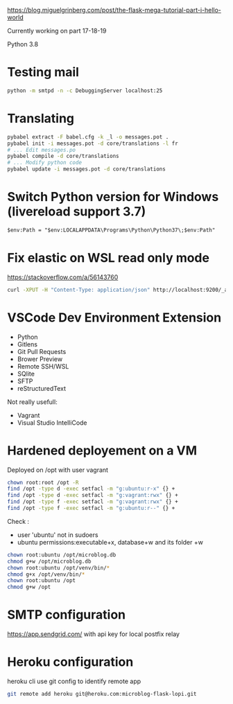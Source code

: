 https://blog.miguelgrinberg.com/post/the-flask-mega-tutorial-part-i-hello-world

Currently working on part 17-18-19

Python 3.8

# Testing mail

```sh
python -m smtpd -n -c DebuggingServer localhost:25
```

# Translating

```sh
pybabel extract -F babel.cfg -k _l -o messages.pot .
pybabel init -i messages.pot -d core/translations -l fr
# ... Edit messages.po
pybabel compile -d core/translations
# ... Modify python code
pybabel update -i messages.pot -d core/translations
```

# Switch Python version for Windows (livereload support 3.7)

```ps
$env:Path = "$env:LOCALAPPDATA\Programs\Python\Python37\;$env:Path"
```

# Fix elastic on WSL read only mode

https://stackoverflow.com/a/56143760

```bash
curl -XPUT -H "Content-Type: application/json" http://localhost:9200/_all/_settings -d '{"index.blocks.read_only_allow_delete": false}'
```

# VSCode Dev Environment Extension

- Python
- Gitlens
- Git Pull Requests
- Brower Preview
- Remote SSH/WSL
- SQlite
- SFTP
- reStructuredText

Not really usefull:
- Vagrant
- Visual Studio IntelliCode

# Hardened deployement on a VM

Deployed on /opt with user vagrant

```bash
chown root:root /opt -R
find /opt -type d -exec setfacl -m "g:ubuntu:r-x" {} +
find /opt -type d -exec setfacl -m "g:vagrant:rwx" {} +
find /opt -type f -exec setfacl -m "g:vagrant:rwx" {} +
find /opt -type f -exec setfacl -m "g:ubuntu:r--" {} +
```
Check :
- user 'ubuntu' not in sudoers
- ubuntu permissions:executable+x, database+w and its folder +w
```bash
chown root:ubuntu /opt/microblog.db
chmod g+w /opt/microblog.db
chown root:ubuntu /opt/venv/bin/*
chmod g+x /opt/venv/bin/*
chown root:ubuntu /opt
chmod g+w /opt
```

# SMTP configuration

https://app.sendgrid.com/ with api key for local postfix relay

# Heroku configuration

heroku cli use git config to identify remote app
```bash
git remote add heroku git@heroku.com:microblog-flask-lopi.git
```